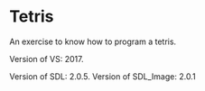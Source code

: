 # Tetris
An exercise to know how to program a tetris.

Version of VS: 2017.

Version of SDL: 2.0.5.
Version of SDL_Image: 2.0.1
